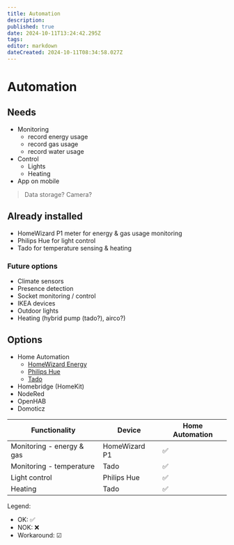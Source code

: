 ```yaml
---
title: Automation
description: 
published: true
date: 2024-10-11T13:24:42.295Z
tags: 
editor: markdown
dateCreated: 2024-10-11T08:34:58.027Z
---
```


# Automation


## Needs

* Monitoring
  * record energy usage
  * record gas usage
  * record water usage
* Control
  * Lights
  * Heating
* App on mobile

> Data storage?
> Camera?

## Already installed

* HomeWizard P1 meter for energy & gas usage monitoring
* Philips Hue for light control
* Tado for temperature sensing & heating

### Future options

* Climate sensors
* Presence detection
* Socket monitoring / control
* IKEA devices
* Outdoor lights
* Heating (hybrid pump (tado?), airco?)

## Options

* Home Automation
  * [HomeWizard Energy](https://www.home-assistant.io/integrations/homewizard/)
  * [Philips Hue](https://www.home-assistant.io/integrations/hue/)
  * [Tado](https://www.home-assistant.io/integrations/tado/)
* Homebridge (HomeKit)
* NodeRed
* OpenHAB
* Domoticz

Functionality | Device | Home Automation
--- | --- | ---
Monitoring - energy & gas | HomeWizard P1 | ✅
Monitoring - temperature  | Tado          | ✅
Light control             | Philips Hue   | ✅
Heating                   | Tado          | ✅

Legend:
* OK: ✅
* NOK: ❌
* Workaround: ☑
